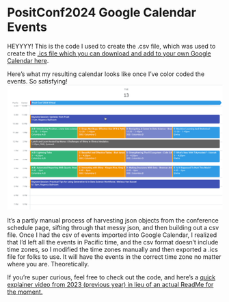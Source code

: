 # PositConf2024 Google Calendar Events


HEYYYY! This is the code I used to create the .csv file, which was used
to create the [.ics file which you can download and add to your own
Google Calendar
here](https://datahumans.notion.site/Posit-Conf-2024-Google-Calendar-0af73e68ee94448bb901a937e3e54acc?pvs=4).

Here’s what my resulting calendar looks like once I’ve color coded the
events. So satisfying!  
![](images/cal_example_image.png)

It’s a partly manual process of harvesting json objects from the
conference schedule page, sifting through that messy json, and then
building out a csv file. Once I had the csv of events imported into
Google Calendar, I realized that I’d left all the events in Pacific
time, and the csv format doesn’t include time zones, so I modified the
time zones manually and then exported a .ics file for folks to use. It
will have the events in the correct time zone no matter where you are.
Theoretically.

If you’re super curious, feel free to check out the code, and here’s a
[quick explainer video from 2023 (previous year) in lieu of an actual
ReadMe for the moment.](https://youtu.be/XzHaBQR4DB0)
